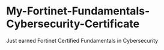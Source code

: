 # My-Fortinet-Fundamentals-Cybersecurity-Certificate
Just earned Fortinet Certified Fundamentals in Cybersecurity
